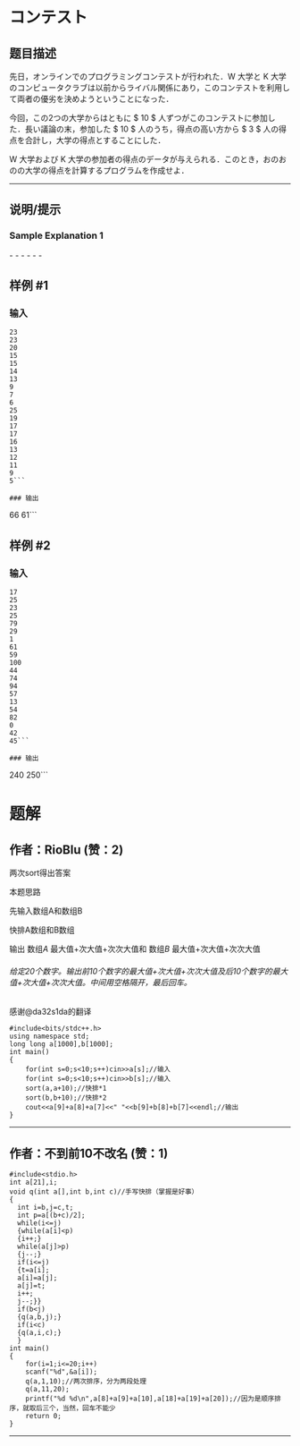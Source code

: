# コンテスト

## 题目描述

[problemUrl]: https://atcoder.jp/contests/joi2009yo/tasks/joi2009yo_b

先日，オンラインでのプログラミングコンテストが行われた．W 大学と K 大学のコンピュータクラブは以前からライバル関係にあり，このコンテストを利用して両者の優劣を決めようということになった．

今回，この2つの大学からはともに $ 10 $ 人ずつがこのコンテストに参加した．長い議論の末，参加した $ 10 $ 人のうち，得点の高い方から $ 3 $ 人の得点を合計し，大学の得点とすることにした．

W 大学および K 大学の参加者の得点のデータが与えられる．このとき，おのおのの大学の得点を計算するプログラムを作成せよ．

- - - - - -

## 说明/提示

### Sample Explanation 1

\- - - - - -

## 样例 #1

### 输入

```
23
23
20
15
15
14
13
9
7
6
25
19
17
17
16
13
12
11
9
5```

### 输出

```
66 61```

## 样例 #2

### 输入

```
17
25
23
25
79
29
1
61
59
100
44
74
94
57
13
54
82
0
42
45```

### 输出

```
240 250```

# 题解

## 作者：RioBlu (赞：2)

两次sort得出答案

本题思路

先输入数组A和数组B

快排A数组和B数组

输出 数组$A$ 最大值+次大值+次次大值和 数组$B$ 最大值+次大值+次次大值
###### 给定20个数字。输出前10个数字的最大值+次大值+次次大值及后10个数字的最大值+次大值+次次大值。中间用空格隔开，最后回车。

感谢@da32s1da的翻译
```
#include<bits/stdc++.h>
using namespace std;
long long a[1000],b[1000];
int main()
{
    for(int s=0;s<10;s++)cin>>a[s];//输入
    for(int s=0;s<10;s++)cin>>b[s];//输入
    sort(a,a+10);//快排*1
    sort(b,b+10);//快排*2
    cout<<a[9]+a[8]+a[7]<<" "<<b[9]+b[8]+b[7]<<endl;//输出
}
```

---

## 作者：不到前10不改名 (赞：1)

```
#include<stdio.h>
int a[21],i;
void q(int a[],int b,int c)//手写快排（掌握是好事）
{ 
  int i=b,j=c,t;
  int p=a[(b+c)/2];
  while(i<=j)
  {while(a[i]<p)
  {i++;}
  while(a[j]>p)
  {j--;}
  if(i<=j)
  {t=a[i];
  a[i]=a[j];
  a[j]=t;
  i++;
  j--;}}
  if(b<j)
  {q(a,b,j);}
  if(i<c)
  {q(a,i,c);}
  }
int main()
{
    for(i=1;i<=20;i++)
    scanf("%d",&a[i]);
    q(a,1,10);//两次排序，分为两段处理
    q(a,11,20);
    printf("%d %d\n",a[8]+a[9]+a[10],a[18]+a[19]+a[20]);//因为是顺序排序，就取后三个，当然，回车不能少
    return 0;
}
```

---


